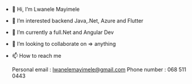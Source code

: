 - 👋 Hi, I’m Lwanele Mayimele
- 👀 I’m interested backend Java,.Net, Azure and Flutter
- 🌱 I’m currently a full.Net and Angular Dev
- 💞️ I’m looking to collaborate on => anything 
- 📫 How to reach me

    Personal email : lwanelemayimele@gmail.com
    Phone number : 068 511 0443
